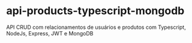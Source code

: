 # api-products-typescript-mongodb
API CRUD com relacionamentos de usuários e produtos com Typescript, NodeJs, Express, JWT e MongoDB 
